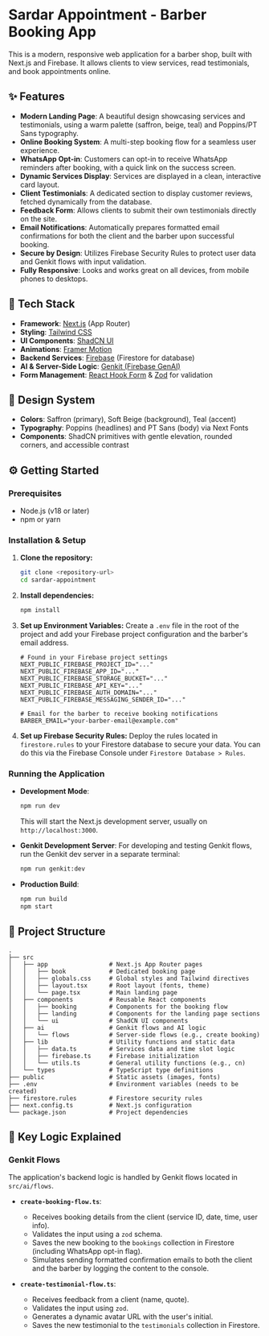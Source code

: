 # Sardar Appointment - Barber Booking App

This is a modern, responsive web application for a barber shop, built with Next.js and Firebase. It allows clients to view services, read testimonials, and book appointments online.

## ✨ Features

- **Modern Landing Page**: A beautiful design showcasing services and testimonials, using a warm palette (saffron, beige, teal) and Poppins/PT Sans typography.
- **Online Booking System**: A multi-step booking flow for a seamless user experience.
- **WhatsApp Opt-in**: Customers can opt-in to receive WhatsApp reminders after booking, with a quick link on the success screen.
- **Dynamic Services Display**: Services are displayed in a clean, interactive card layout.
- **Client Testimonials**: A dedicated section to display customer reviews, fetched dynamically from the database.
- **Feedback Form**: Allows clients to submit their own testimonials directly on the site.
- **Email Notifications**: Automatically prepares formatted email confirmations for both the client and the barber upon successful booking.
- **Secure by Design**: Utilizes Firebase Security Rules to protect user data and Genkit flows with input validation.
- **Fully Responsive**: Looks and works great on all devices, from mobile phones to desktops.

## 🚀 Tech Stack

- **Framework**: [Next.js](https://nextjs.org/) (App Router)
- **Styling**: [Tailwind CSS](https://tailwindcss.com/)
- **UI Components**: [ShadCN UI](https://ui.shadcn.com/)
- **Animations**: [Framer Motion](https://www.framer.com/motion/)
- **Backend Services**: [Firebase](https://firebase.google.com/) (Firestore for database)
- **AI & Server-Side Logic**: [Genkit (Firebase GenAI)](https://firebase.google.com/docs/genai)
- **Form Management**: [React Hook Form](https://react-hook-form.com/) & [Zod](https://zod.dev/) for validation

## 🎨 Design System

- **Colors**: Saffron (primary), Soft Beige (background), Teal (accent)
- **Typography**: Poppins (headlines) and PT Sans (body) via Next Fonts
- **Components**: ShadCN primitives with gentle elevation, rounded corners, and accessible contrast

## ⚙️ Getting Started

### Prerequisites

- Node.js (v18 or later)
- npm or yarn

### Installation & Setup

1.  **Clone the repository:**
    ```bash
    git clone <repository-url>
    cd sardar-appointment
    ```

2.  **Install dependencies:**
    ```bash
    npm install
    ```

3.  **Set up Environment Variables:**
    Create a `.env` file in the root of the project and add your Firebase project configuration and the barber's email address.

    ```env
    # Found in your Firebase project settings
    NEXT_PUBLIC_FIREBASE_PROJECT_ID="..."
    NEXT_PUBLIC_FIREBASE_APP_ID="..."
    NEXT_PUBLIC_FIREBASE_STORAGE_BUCKET="..."
    NEXT_PUBLIC_FIREBASE_API_KEY="..."
    NEXT_PUBLIC_FIREBASE_AUTH_DOMAIN="..."
    NEXT_PUBLIC_FIREBASE_MESSAGING_SENDER_ID="..."
    
    # Email for the barber to receive booking notifications
    BARBER_EMAIL="your-barber-email@example.com"
    ```

4.  **Set up Firebase Security Rules:**
    Deploy the rules located in `firestore.rules` to your Firestore database to secure your data. You can do this via the Firebase Console under `Firestore Database > Rules`.

### Running the Application

-   **Development Mode**:
    ```bash
    npm run dev
    ```
    This will start the Next.js development server, usually on `http://localhost:3000`.

-   **Genkit Development Server**:
    For developing and testing Genkit flows, run the Genkit dev server in a separate terminal:
    ```bash
    npm run genkit:dev
    ```

-   **Production Build**:
    ```bash
    npm run build
    npm start
    ```

## 📂 Project Structure

```
.
├── src
│   ├── app                 # Next.js App Router pages
│   │   ├── book            # Dedicated booking page
│   │   ├── globals.css     # Global styles and Tailwind directives
│   │   ├── layout.tsx      # Root layout (fonts, theme)
│   │   └── page.tsx        # Main landing page
│   ├── components          # Reusable React components
│   │   ├── booking         # Components for the booking flow
│   │   ├── landing         # Components for the landing page sections
│   │   └── ui              # ShadCN UI components
│   ├── ai                  # Genkit flows and AI logic
│   │   └── flows           # Server-side flows (e.g., create booking)
│   ├── lib                 # Utility functions and static data
│   │   ├── data.ts         # Services data and time slot logic
│   │   ├── firebase.ts     # Firebase initialization
│   │   └── utils.ts        # General utility functions (e.g., cn)
│   └── types               # TypeScript type definitions
├── public                  # Static assets (images, fonts)
├── .env                    # Environment variables (needs to be created)
├── firestore.rules         # Firestore security rules
├── next.config.ts          # Next.js configuration
└── package.json            # Project dependencies
```

## 🧠 Key Logic Explained

### Genkit Flows

The application's backend logic is handled by Genkit flows located in `src/ai/flows`.

-   **`create-booking-flow.ts`**:
    -   Receives booking details from the client (service ID, date, time, user info).
    -   Validates the input using a `zod` schema.
    -   Saves the new booking to the `bookings` collection in Firestore (including WhatsApp opt-in flag).
    -   Simulates sending formatted confirmation emails to both the client and the barber by logging the content to the console.

-   **`create-testimonial-flow.ts`**:
    -   Receives feedback from a client (name, quote).
    -   Validates the input using `zod`.
    -   Generates a dynamic avatar URL with the user's initial.
    -   Saves the new testimonial to the `testimonials` collection in Firestore.